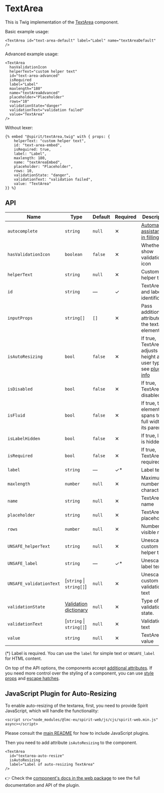 # TextArea

This is Twig implementation of the [TextArea][textarea] component.

Basic example usage:

```twig
<TextArea id="text-area-default" label="Label" name="textAreaDefault" />
```

Advanced example usage:

```twig
<TextArea
  hasValidationIcon
  helperText="custom helper text"
  id="text-area-advanced"
  isRequired
  label="Label"
  maxlength="180"
  name="textAreaAdvanced"
  placeholder="Placeholder"
  rows="10"
  validationState="danger"
  validationText="validation failed"
  value="TextArea"
/>
```

Without lexer:

```twig
{% embed "@spirit/textArea.twig" with { props: {
    helperText: "custom helper text",
    id: "text-area-embed",
    isRequired: true,
    label: "Label",
    maxlength: 180,
    name: "textAreaEmbed",
    placeholder: "Placeholder",
    rows: 10,
    validationState: "danger",
    validationText: "validation failed",
    value: "TextArea"
}} %}
```

## API

| Name                    | Type                                           | Default | Required | Description                                                                                                 |
| ----------------------- | ---------------------------------------------- | ------- | -------- | ----------------------------------------------------------------------------------------------------------- |
| `autocomplete`          | `string`                                       | `null`  | ✕        | [Automated assistance in filling][autocomplete-attr]                                                        |
| `hasValidationIcon`     | `boolean`                                      | `false` | ✕        | Whether to show validation icon                                                                             |
| `helperText`            | `string`                                       | `null`  | ✕        | Custom helper text                                                                                          |
| `id`                    | `string`                                       | —       | ✓        | TextArea and label identification                                                                           |
| `inputProps`            | `string[]`                                     | `[]`    | ✕        | Pass additional attributes to the textarea element                                                          |
| `isAutoResizing`        | `bool`                                         | `false` | ✕        | If true, TextArea adjusts its height as user types, see [plugin info](#javascript-plugin-for-auto-resizing) |
| `isDisabled`            | `bool`                                         | `false` | ✕        | If true, TextArea is disabled                                                                               |
| `isFluid`               | `bool`                                         | `false` | ✕        | If true, the element spans to the full width of its parent                                                  |
| `isLabelHidden`         | `bool`                                         | `false` | ✕        | If true, label is hidden                                                                                    |
| `isRequired`            | `bool`                                         | `false` | ✕        | If true, TextArea is required                                                                               |
| `label`                 | `string`                                       | —       | ✓\*      | Label text                                                                                                  |
| `maxlength`             | `number`                                       | `null`  | ✕        | Maximum number of characters                                                                                |
| `name`                  | `string`                                       | `null`  | ✕        | TextArea name                                                                                               |
| `placeholder`           | `string`                                       | `null`  | ✕        | TextArea placeholder                                                                                        |
| `rows`                  | `number`                                       | `null`  | ✕        | Number of visible rows                                                                                      |
| `UNSAFE_helperText`     | `string`                                       | `null`  | ✕        | Unescaped custom helper text                                                                                |
| `UNSAFE_label`          | `string`                                       | —       | ✓\*      | Unescaped label text                                                                                        |
| `UNSAFE_validationText` | \[`string` \| `string[]`]                      | `null`  | ✕        | Unescaped custom validation text                                                                            |
| `validationState`       | [Validation dictionary][dictionary-validation] | `null`  | ✕        | Type of validation state.                                                                                   |
| `validationText`        | \[`string` \| `string[]`]                      | `null`  | ✕        | Validation text                                                                                             |
| `value`                 | `string`                                       | `null`  | ✕        | TextArea value                                                                                              |

(\*) Label is required. You can use the `label` for simple text or `UNSAFE_label` for HTML content.

On top of the API options, the components accept [additional attributes][readme-additional-attributes].
If you need more control over the styling of a component, you can use [style props][readme-style-props]
and [escape hatches][readme-escape-hatches].

## JavaScript Plugin for Auto-Resizing

To enable auto-resizing of the textarea, first, you need to provide Spirit JavaScript,
which will handle the functionality:

```twig
<script src="node_modules/@lmc-eu/spirit-web/js/cjs/spirit-web.min.js" async></script>
```

Please consult the [main README][web-readme] for how to include JavaScript
plugins.

Then you need to add attribute `isAutoResizing` to the component.

```twig
<TextArea
  id="textarea-auto-resize"
  isAutoResizing
  label="Label of auto-resizing TextArea"
/>
```

👉 Check the [component's docs in the web package][web-js-api] to see the full documentation and API of the plugin.

[autocomplete-attr]: https://developer.mozilla.org/en-US/docs/Web/HTML/Attributes/autocomplete
[dictionary-validation]: https://github.com/lmc-eu/spirit-design-system/blob/main/docs/DICTIONARIES.md#validation
[readme-additional-attributes]: https://github.com/lmc-eu/spirit-design-system/blob/main/packages/web-twig/README.md#additional-attributes
[readme-escape-hatches]: https://github.com/lmc-eu/spirit-design-system/blob/main/packages/web-twig/README.md#escape-hatches
[readme-style-props]: https://github.com/lmc-eu/spirit-design-system/blob/main/packages/web-twig/README.md#style-props
[textarea]: https://github.com/lmc-eu/spirit-design-system/tree/main/packages/web/src/scss/components/TextArea
[web-js-api]: https://github.com/lmc-eu/spirit-design-system/blob/main/packages/web/src/scss/components/TextArea/README.md#javascript-plugin-for-auto-resizing
[web-readme]: https://github.com/lmc-eu/spirit-design-system/blob/main/packages/web/README.md
